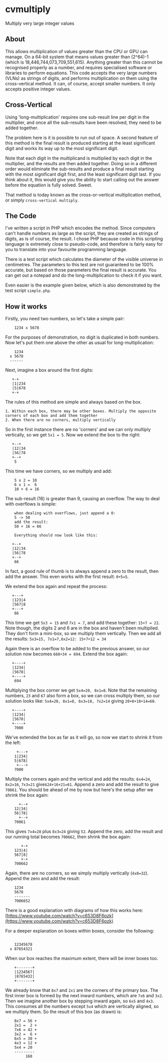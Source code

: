 # cvmultiply

Multiply very large integer values

## About
This allows multiplication of values greater than the CPU or GPU can manage. On a 64-bit system that means values greater than (2^64)-1 (which is 18,446,744,073,709,551,615). Anything greater than this cannot be recognised properly as a number, and requires specialised software or libraries to perform equations. This code accepts the very large numbers (VLNs) as strings of digits, and performs multiplication on them using the cross-vertical method. It can, of course, accept smaller numbers. It only accepts positive integer values.

## Cross-Vertical
Using 'long-multiplication' requires one sub-result line per digit in the multiplier, and once all the sub-results have been resolved, they need to be added together.

The problem here is it is possible to run out of space. A second feature of this method is the final result is produced starting at the least significant digit and works its way up to the most significant digit.

Note that each digit in the multiplicand is multiplied by each digit in the multiplier, and the results are then added together. Doing so in a different order would eliminate the sub-results and produce a final result starting with the most significant digit first, and the least significant digit last. If you think about it, this would give you the ability to start calling out the answer before the equation is fully solved. Sweet.

That method is today known as the cross-or-vertical multiplication method, or simply `cross-vertical multiply`.

## The Code
I've written a script in PHP which encodes the method. Since computers can't handle numbers as large as the script, they are created as strings of digits, as is of course, the result. I chose PHP because code in this scripting language is extremely close to pseudo-code, and therefore is fairly easy for you to translate into your favourite programming language.

There is a test script which calculates the diameter of the visible universe in centimetres. The parameters to this test are not guaranteed to be 100% accurate, but based on those parameters the final result is accurate. You can get out a notepad and do the long-multiplication to check it if you want.

Even easier is the example given below, which is also demonstrated by the test script `simple.php`.

## How it works
Firstly, you need two numbers, so let's take a simple pair:

```
    1234 x 5678
```

For the purposes of demonstration, no digit is duplicated in both numbers. Now let's  put them one above the other as usual for long-multiplication:

```
    1234
  x 5678
  ------
```

Next, imagine a box around the first digits:

```
   +-+
   |1|234
   |5|678
   +-+
```

The rules of this method are simple and always based on the box.

    1. Within each box, there may be other boxes. Multiply the opposite corners of each box and add them together
    2. When there are no corners, multiply vertically

So in the first instance there are no 'corners' and we can only multiply vertically, so we get `5x1 = 5`. Now we extend the box to the right:

```
   +--+
   |12|34
   |56|78
   +--+
    5
```

This time we have corners, so we multiply and add:

```
    5 x 2 = 10
    6 x 1 =  6
    10 + 6 = 16
```

The sub-result (16) is greater than 9, causing an overflow. The way to deal with overflows is simple:

```
    when dealing with overflows, just append a 0:
    5 -> 50
    add the result:
    50 + 16 = 66

    Everything should now look like this:

   +--+
   |12|34
   |56|78
   +--+
    66
```

In fact, a good rule of thumb is to always append a zero to the result, then add the answer. This even works with the first result: `0+5=5`.

We extend the box again and repeat the process:

```
   +---+
   |123|4
   |567|8
   +---+
    66
```

This time we get `5x3 = 15` and `7x1 = 7`, and add these together: `15+7 = 22`. Note though, the digits 2 and 6 are in the box and haven't been multiplied. They don't form a mini-box, so we multiply them vertically. Then we add all the results: `5x3=15, 7x1=7,6x2=12: 15+7+12 = 34`

Again there is an overflow to be added to the previous answer, so our solution now becomes `660+34 = 694`. Extend the box again:

```
   +----+
   |1234|
   |5678|
   +----+
    694
```

Multiplying the box corner we get `5x4=20, 8x1=8`. Note that the remaining numbers, `23` and `67` also form a box, so we can cross multiply them, so our solution looks like: `5x4=20, 8x1=8, 6x3=18, 7x2=14` giving `20+8+18+14=60`.

```
   +----+
   |1234|
   |5678|
   +----+
    7000
```

We've extended the box as far as it will go, so now we start to shrink it from the left:

```
     +---+
    1|234|
    5|678|
     +---+
    7000
```

Multiply the corners again and the vertical and add the results: `6x4=24`, `8x2=16`, `7x3=21` gives`24+16+21=61`. Append a zero and add the result to give `70061`. You should be ahead of me by now but here's the setup after we shrink the box again:

```
      +--+
    12|34|
    56|78|
      +--+
    70061
```

This gives `7x4=28` plus `8x3=24` giving `52`. Append the zero, add the result and our running total becomes `700662`, then shrink the box again:

```
       +-+
    123|4|
    567|8|
       +-+
    700662
```

Again, there are no corners, so we simply multiply vertically (`4x8=32`). Append the zero and add the result:

```
    1234
    5678
    -------
    7006652
```

There is a good explanation with diagrams of how this works here: [https://www.youtube.com/watch?v=c653D8F6pzk](https://www.youtube.com/watch?v=c653D8F6pzk)

For a deeper explanation on boxes within boxes, consider the following:

```

    12345678
  x 87654321
```

When our box reaches the maximum extent, there will be inner boxes too.

```
    +-------+
    |1234567|
    |8765432|
    +-------+
```

We already know that `8x7` and `2x1` are the corners of the primary box. The first inner box is formed by the next inward numbers, which are `7x6` and `3x2`. Then we imagine another box by stepping inward again, so `6x5` and `4x3`. This consumes all the numbers except `5x4` which are vertically aligned, so we multiply them. So the result of this box (as drawn) is:

```
    8x7 = 56 +
    2x1 =  2 +
    7x6 = 42 +
    3x2 =  6 +
    6x5 = 30 +
    4x3 = 12 +
    5x4 = 20
    ---------
         168
```
